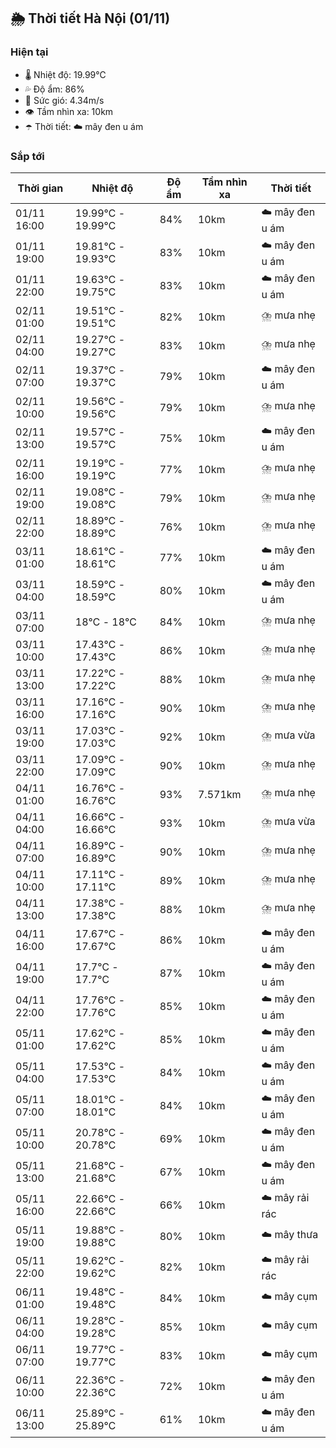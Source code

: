 ## 🌦️ Thời tiết Hà Nội (01/11)

### Hiện tại

- 🌡️ Nhiệt độ: 19.99℃
- 💦 Độ ẩm: 86%
- 💨 Sức gió: 4.34m/s
- 👁️ Tầm nhìn xa: 10km
- ☂️ Thời tiết: ☁️ mây đen u ám

### Sắp tới

| Thời gian | Nhiệt độ | Độ ẩm | Tầm nhìn xa | Thời tiết |
| --- | --- | --- | --- | --- |
| 01/11 16:00 | 19.99℃ - 19.99℃ | 84% | 10km | ☁️ mây đen u ám |
| 01/11 19:00 | 19.81℃ - 19.93℃ | 83% | 10km | ☁️ mây đen u ám |
| 01/11 22:00 | 19.63℃ - 19.75℃ | 83% | 10km | ☁️ mây đen u ám |
| 02/11 01:00 | 19.51℃ - 19.51℃ | 82% | 10km | ⛈️ mưa nhẹ |
| 02/11 04:00 | 19.27℃ - 19.27℃ | 83% | 10km | ⛈️ mưa nhẹ |
| 02/11 07:00 | 19.37℃ - 19.37℃ | 79% | 10km | ☁️ mây đen u ám |
| 02/11 10:00 | 19.56℃ - 19.56℃ | 79% | 10km | ⛈️ mưa nhẹ |
| 02/11 13:00 | 19.57℃ - 19.57℃ | 75% | 10km | ☁️ mây đen u ám |
| 02/11 16:00 | 19.19℃ - 19.19℃ | 77% | 10km | ⛈️ mưa nhẹ |
| 02/11 19:00 | 19.08℃ - 19.08℃ | 79% | 10km | ⛈️ mưa nhẹ |
| 02/11 22:00 | 18.89℃ - 18.89℃ | 76% | 10km | ⛈️ mưa nhẹ |
| 03/11 01:00 | 18.61℃ - 18.61℃ | 77% | 10km | ☁️ mây đen u ám |
| 03/11 04:00 | 18.59℃ - 18.59℃ | 80% | 10km | ☁️ mây đen u ám |
| 03/11 07:00 | 18℃ - 18℃ | 84% | 10km | ⛈️ mưa nhẹ |
| 03/11 10:00 | 17.43℃ - 17.43℃ | 86% | 10km | ⛈️ mưa nhẹ |
| 03/11 13:00 | 17.22℃ - 17.22℃ | 88% | 10km | ⛈️ mưa nhẹ |
| 03/11 16:00 | 17.16℃ - 17.16℃ | 90% | 10km | ⛈️ mưa nhẹ |
| 03/11 19:00 | 17.03℃ - 17.03℃ | 92% | 10km | ⛈️ mưa vừa |
| 03/11 22:00 | 17.09℃ - 17.09℃ | 90% | 10km | ⛈️ mưa nhẹ |
| 04/11 01:00 | 16.76℃ - 16.76℃ | 93% | 7.571km | ⛈️ mưa nhẹ |
| 04/11 04:00 | 16.66℃ - 16.66℃ | 93% | 10km | ⛈️ mưa vừa |
| 04/11 07:00 | 16.89℃ - 16.89℃ | 90% | 10km | ⛈️ mưa nhẹ |
| 04/11 10:00 | 17.11℃ - 17.11℃ | 89% | 10km | ⛈️ mưa nhẹ |
| 04/11 13:00 | 17.38℃ - 17.38℃ | 88% | 10km | ⛈️ mưa nhẹ |
| 04/11 16:00 | 17.67℃ - 17.67℃ | 86% | 10km | ☁️ mây đen u ám |
| 04/11 19:00 | 17.7℃ - 17.7℃ | 87% | 10km | ☁️ mây đen u ám |
| 04/11 22:00 | 17.76℃ - 17.76℃ | 85% | 10km | ☁️ mây đen u ám |
| 05/11 01:00 | 17.62℃ - 17.62℃ | 85% | 10km | ☁️ mây đen u ám |
| 05/11 04:00 | 17.53℃ - 17.53℃ | 84% | 10km | ☁️ mây đen u ám |
| 05/11 07:00 | 18.01℃ - 18.01℃ | 84% | 10km | ☁️ mây đen u ám |
| 05/11 10:00 | 20.78℃ - 20.78℃ | 69% | 10km | ☁️ mây đen u ám |
| 05/11 13:00 | 21.68℃ - 21.68℃ | 67% | 10km | ☁️ mây đen u ám |
| 05/11 16:00 | 22.66℃ - 22.66℃ | 66% | 10km | ☁️ mây rải rác |
| 05/11 19:00 | 19.88℃ - 19.88℃ | 80% | 10km | ☁️ mây thưa |
| 05/11 22:00 | 19.62℃ - 19.62℃ | 82% | 10km | ☁️ mây rải rác |
| 06/11 01:00 | 19.48℃ - 19.48℃ | 84% | 10km | ☁️ mây cụm |
| 06/11 04:00 | 19.28℃ - 19.28℃ | 85% | 10km | ☁️ mây cụm |
| 06/11 07:00 | 19.77℃ - 19.77℃ | 83% | 10km | ☁️ mây cụm |
| 06/11 10:00 | 22.36℃ - 22.36℃ | 72% | 10km | ☁️ mây đen u ám |
| 06/11 13:00 | 25.89℃ - 25.89℃ | 61% | 10km | ☁️ mây đen u ám |
